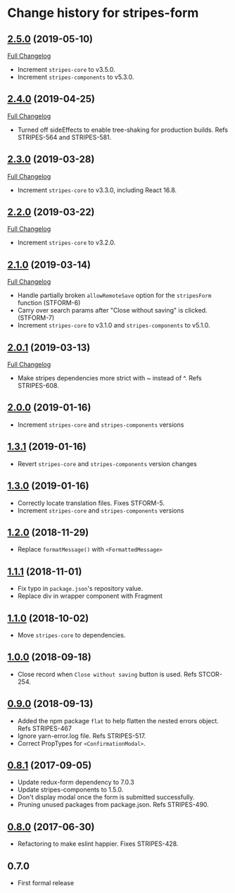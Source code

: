 # Change history for stripes-form

## [2.5.0](https://github.com/folio-org/stripes-form/tree/v2.5.0) (2019-05-10)
[Full Changelog](https://github.com/folio-org/stripes-form/compare/v2.4.0...v2.5.0)

* Increment `stripes-core` to v3.5.0.
* Increment `stripes-components` to v5.3.0.

## [2.4.0](https://github.com/folio-org/stripes-form/tree/v2.4.0) (2019-04-25)
[Full Changelog](https://github.com/folio-org/stripes-form/compare/v2.3.0...v2.4.0)

* Turned off sideEffects to enable tree-shaking for production builds. Refs STRIPES-564 and STRIPES-581.

## [2.3.0](https://github.com/folio-org/stripes-form/tree/v2.3.0) (2019-03-28)
[Full Changelog](https://github.com/folio-org/stripes-form/compare/v2.2.0...v2.3.0)

* Increment `stripes-core` to v3.3.0, including React 16.8.

## [2.2.0](https://github.com/folio-org/stripes-form/tree/v2.2.0) (2019-03-22)
[Full Changelog](https://github.com/folio-org/stripes-form/compare/v2.1.0...v2.2.0)

* Increment `stripes-core` to v3.2.0.

## [2.1.0](https://github.com/folio-org/stripes-form/tree/v2.1.0) (2019-03-14)
[Full Changelog](https://github.com/folio-org/stripes-form/compare/v2.0.1...v2.1.0)

* Handle partially broken `allowRemoteSave` option for the `stripesForm` function (STFORM-6)
* Carry over search params after "Close without saving" is clicked. (STFORM-7)
* Increment `stripes-core` to v3.1.0 and `stripes-components` to v5.1.0.

## [2.0.1](https://github.com/folio-org/stripes-form/tree/v2.0.1) (2019-03-13)
[Full Changelog](https://github.com/folio-org/stripes-form/compare/v2.0.0...v2.0.1)

* Make stripes dependencies more strict with ~ instead of ^. Refs STRIPES-608.

## [2.0.0](https://github.com/folio-org/stripes-form/tree/v2.0.0) (2019-01-16)
* Increment `stripes-core` and `stripes-components` versions

## [1.3.1](https://github.com/folio-org/stripes-form/tree/v1.3.1) (2019-01-16)
* Revert `stripes-core` and `stripes-components` version changes

## [1.3.0](https://github.com/folio-org/stripes-form/tree/v1.3.0) (2019-01-16)
* Correctly locate translation files. Fixes STFORM-5.
* Increment `stripes-core` and `stripes-components` versions

## [1.2.0](https://github.com/folio-org/stripes-form/tree/v1.2.0) (2018-11-29)
* Replace `formatMessage()` with `<FormattedMessage>`

## [1.1.1](https://github.com/folio-org/stripes-form/tree/v1.1.1) (2018-11-01)
* Fix typo in `package.json`'s repository value.
* Replace div in wrapper component with Fragment

## [1.1.0](https://github.com/folio-org/stripes-form/tree/v1.1.0) (2018-10-02)
* Move `stripes-core` to dependencies.

## [1.0.0](https://github.com/folio-org/stripes-form/tree/v1.0.0) (2018-09-18)
* Close record when `Close without saving` button is used. Refs STCOR-254.

## [0.9.0](https://github.com/folio-org/stripes-form/tree/v0.9.0) (2018-09-13)
* Added the npm package `flat` to help flatten the nested errors object. Refs STRIPES-467
* Ignore yarn-error.log file. Refs STRIPES-517.
* Correct PropTypes for `<ConfirmationModal>`.

## [0.8.1](https://github.com/folio-org/stripes-form/tree/v0.8.1) (2017-09-05)
* Update redux-form dependency to 7.0.3
* Update stripes-components to 1.5.0.
* Don't display modal once the form is submitted successfully.
* Pruning unused packages from package.json. Refs STRIPES-490.

## [0.8.0](https://github.com/folio-org/stripes-form/tree/v0.8.0) (2017-06-30)
* Refactoring to make eslint happier. Fixes STRIPES-428.

## 0.7.0
* First formal release
